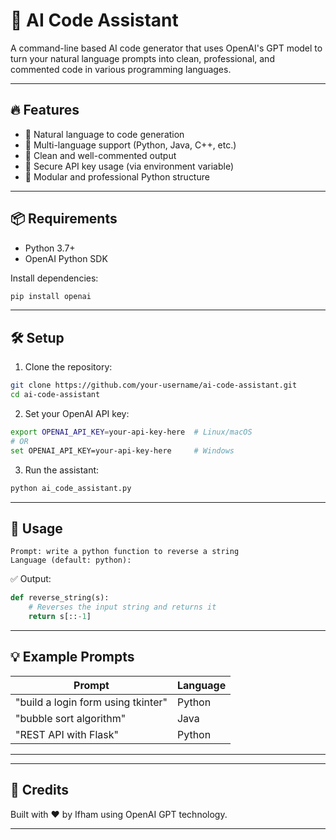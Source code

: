 # 🤖 AI Code Assistant

A command-line based AI code generator that uses OpenAI's GPT model to turn your natural language prompts into clean, professional, and commented code in various programming languages.

---

## 🔥 Features

- 🔎 Natural language to code generation
- 💬 Multi-language support (Python, Java, C++, etc.)
- 🧠 Clean and well-commented output
- 🔐 Secure API key usage (via environment variable)
- 🧱 Modular and professional Python structure

---

## 📦 Requirements

- Python 3.7+
- OpenAI Python SDK

Install dependencies:
```bash
pip install openai
```

---

## 🛠️ Setup

1. Clone the repository:
```bash
git clone https://github.com/your-username/ai-code-assistant.git
cd ai-code-assistant
```

2. Set your OpenAI API key:
```bash
export OPENAI_API_KEY=your-api-key-here  # Linux/macOS
# OR
set OPENAI_API_KEY=your-api-key-here     # Windows
```

3. Run the assistant:
```bash
python ai_code_assistant.py
```

---

## 🧪 Usage

```
Prompt: write a python function to reverse a string
Language (default: python): 
```
✅ Output:
```python
def reverse_string(s):
    # Reverses the input string and returns it
    return s[::-1]
```

---

## 💡 Example Prompts

| Prompt                              | Language |
|-------------------------------------|----------|
| "build a login form using tkinter"  | Python   |
| "bubble sort algorithm"             | Java     |
| "REST API with Flask"               | Python   |

---


---

## 🧠 Credits

Built with ❤️ by Ifham using OpenAI GPT technology.

---
